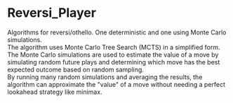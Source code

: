# Reversi_Player
Algorithms for reversi/othello. One deterministic and one using Monte Carlo simulations. <br>
The algorithm uses Monte Carlo Tree Search (MCTS) in a simplified form. The Monte Carlo simulations are used to estimate the value of a move by simulating random future plays and determining which move has the best expected outcome based on random sampling. <br>
By running many random simulations and averaging the results, the algorithm can approximate the "value" of a move without needing a perfect lookahead strategy like minimax.
